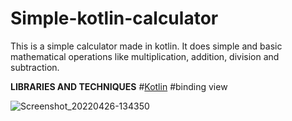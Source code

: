 # Simple-kotlin-calculator
This is a simple calculator made in kotlin. It does simple and basic mathematical operations like multiplication, addition, division and subtraction.

**LIBRARIES AND TECHNIQUES**
#[Kotlin](https://kotlinlang.org/)
#binding view




![Screenshot_20220426-134350](https://user-images.githubusercontent.com/82872574/165294369-f6876ba1-441d-415d-8090-d45f8f617da4.png)
